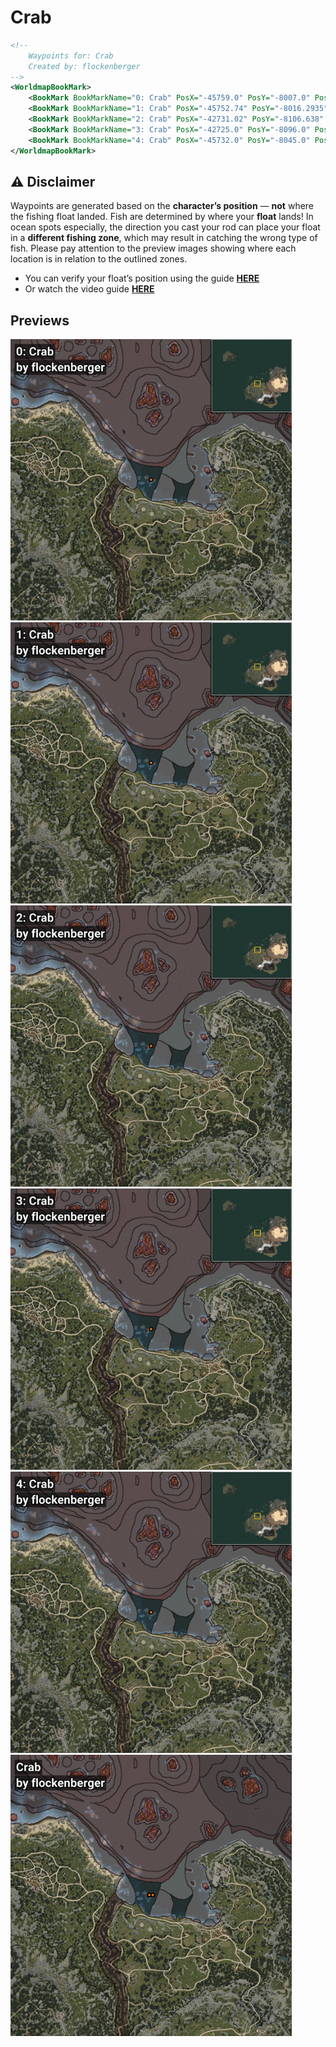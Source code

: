 # Crab
```xml
<!--
    Waypoints for: Crab
    Created by: flockenberger
-->
<WorldmapBookMark>
    <BookMark BookMarkName="0: Crab" PosX="-45759.0" PosY="-8007.0" PosZ="110678.0" />
    <BookMark BookMarkName="1: Crab" PosX="-45752.74" PosY="-8016.2935" PosZ="110755.51" />
    <BookMark BookMarkName="2: Crab" PosX="-42731.02" PosY="-8106.638" PosZ="110992.27" />
    <BookMark BookMarkName="3: Crab" PosX="-42725.0" PosY="-8096.0" PosZ="110946.0" />
    <BookMark BookMarkName="4: Crab" PosX="-45732.0" PosY="-8045.0" PosZ="110846.0" />
</WorldmapBookMark>
```

## ⚠️ Disclaimer
Waypoints are generated based on the __**character’s position**__ — __not__ where the fishing float landed.
Fish are determined by where your **float** lands!
In ocean spots especially, the direction you cast your rod can place your float in a **different fishing zone**, which may result in catching the wrong type of fish.
Please pay attention to the preview images showing where each location is in relation to the outlined zones.

- You can verify your float’s position using the guide [**HERE**](https://flockenberger.github.io/bdo-fish-position/)
- Or watch the video guide [**HERE**](https://youtu.be/t-VXcRoNojk)

## Previews
<img src="./Crab_0_Preview.webp" width="450"/> <img src="./Crab_1_Preview.webp" width="450"/> <img src="./Crab_2_Preview.webp" width="450"/> <img src="./Crab_3_Preview.webp" width="450"/> <img src="./Crab_4_Preview.webp" width="450"/> <img src="./Crab_Preview.webp" width="450"/> 